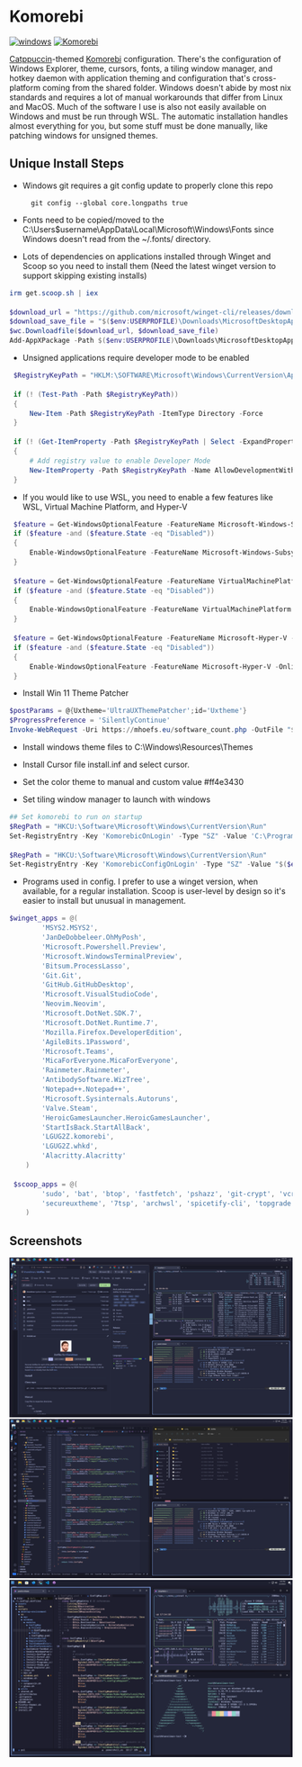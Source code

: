 # Komorebi

[![windows](https://img.shields.io/badge/windows-cad3f5?style=for-the-badge&logo=Windows&logoColor=0079D5)](https://github.com/khaneliman/dotfiles/blob/main/dots/windows/)
[![Komorebi](https://img.shields.io/badge/Komorebi-24273a?logo=windows&logoColor=fff&style=for-the-badge)](https://github.com/khaneliman/dotfiles/blob/main/dots/windows/komorebi/README.md)

[Catppuccin](https://github.com/catppuccin/catppuccin)-themed [Komorebi](https://github.com/LGUG2Z/komorebi) configuration.
There's the configuration of Windows Explorer, theme, cursors, fonts, a tiling window manager, and hotkey daemon with application theming and configuration that's cross-platform coming from the shared folder.
Windows doesn't abide by most nix standards and requires a lot of manual workarounds that differ from Linux and MacOS. Much of the software I use is also not easily available on Windows and must be run through
WSL. The automatic installation handles almost everything for you, but some stuff must be done manually, like patching windows for unsigned themes.

## Unique Install Steps

- Windows git requires a git config update to properly clone this repo

        git config --global core.longpaths true

- Fonts need to be copied/moved to the C:\Users\$username\AppData\Local\Microsoft\Windows\Fonts since Windows doesn't read from the ~/.fonts/ directory.

- Lots of dependencies on applications installed through Winget and Scoop so you need to install them (Need the latest winget version to support skipping existing installs)

```powershell
irm get.scoop.sh | iex

$download_url = "https://github.com/microsoft/winget-cli/releases/download/v1.4.10173/Microsoft.DesktopAppInstaller_8wekyb3d8bbwe.msixbundle"
$download_save_file = "$($env:USERPROFILE)\Downloads\MicrosoftDesktopAppInstaller_8wekyb3d8bbwe.msixbundle"
$wc.Downloadfile($download_url, $download_save_file)
Add-AppXPackage -Path $($env:USERPROFILE)\Downloads\MicrosoftDesktopAppInstaller_8wekyb3d8bbwe.msixbundle
```

- Unsigned applications require developer mode to be enabled

```powershell
 $RegistryKeyPath = "HKLM:\SOFTWARE\Microsoft\Windows\CurrentVersion\AppModelUnlock"

 if (! (Test-Path -Path $RegistryKeyPath))
 {
     New-Item -Path $RegistryKeyPath -ItemType Directory -Force
 }

 if (! (Get-ItemProperty -Path $RegistryKeyPath | Select -ExpandProperty AllowDevelopmentWithoutDevLicense))
 {
     # Add registry value to enable Developer Mode
     New-ItemProperty -Path $RegistryKeyPath -Name AllowDevelopmentWithoutDevLicense -PropertyType DWORD -Value 1
 }
```

- If you would like to use WSL, you need to enable a few features like WSL, Virtual Machine Platform, and Hyper-V

```powershell
 $feature = Get-WindowsOptionalFeature -FeatureName Microsoft-Windows-Subsystem-Linux -Online
 if ($feature -and ($feature.State -eq "Disabled"))
 {
     Enable-WindowsOptionalFeature -FeatureName Microsoft-Windows-Subsystem-Linux -Online -All -LimitAccess -NoRestart
 }

 $feature = Get-WindowsOptionalFeature -FeatureName VirtualMachinePlatform -Online
 if ($feature -and ($feature.State -eq "Disabled"))
 {
     Enable-WindowsOptionalFeature -FeatureName VirtualMachinePlatform -Online -All -LimitAccess -NoRestart
 }

 $feature = Get-WindowsOptionalFeature -FeatureName Microsoft-Hyper-V -Online
 if ($feature -and ($feature.State -eq "Disabled"))
 {
     Enable-WindowsOptionalFeature -FeatureName Microsoft-Hyper-V -Online -All -LimitAccess -NoRestart
 }
```

- Install Win 11 Theme Patcher

```powershell
$postParams = @{Uxtheme='UltraUXThemePatcher';id='Uxtheme'}
$ProgressPreference = 'SilentlyContinue'
Invoke-WebRequest -Uri https://mhoefs.eu/software_count.php -OutFile "$($env:USERPROFILE)\Downloads\UltraUXThemePatcher.exe" -Method POST -Body $postParams
```

- Install windows theme files to C:\Windows\Resources\Themes

- Install Cursor file install.inf and select cursor.

- Set the color theme to manual and custom value #ff4e3430

- Set tiling window manager to launch with windows

```powershell
## Set komorebi to run on startup
$RegPath = "HKCU:\Software\Microsoft\Windows\CurrentVersion\Run"
Set-RegistryEntry -Key 'KomorebicOnLogin' -Type "SZ" -Value 'C:\Program Files\komorebi\bin\komorebic.exe start --await-configuration' -Path $RegPath

$RegPath = "HKCU:\Software\Microsoft\Windows\CurrentVersion\Run"
Set-RegistryEntry -Key 'KomorebicConfigOnLogin' -Type "SZ" -Value "$($env:USERPROFILE)\.config\komorebi\komorebi.ahk" -Path $RegPath
```

- Programs used in config. I prefer to use a winget version, when available, for a regular installation. Scoop is user-level by design so it's easier to install but unusual in management.

```powershell
$winget_apps = @(
        'MSYS2.MSYS2',
        'JanDeDobbeleer.OhMyPosh',
        'Microsoft.Powershell.Preview',
        'Microsoft.WindowsTerminalPreview',
        'Bitsum.ProcessLasso',
        'Git.Git',
        'GitHub.GitHubDesktop',
        'Microsoft.VisualStudioCode',
        'Neovim.Neovim',
        'Microsoft.DotNet.SDK.7',
        'Microsoft.DotNet.Runtime.7',
        'Mozilla.Firefox.DeveloperEdition',
        'AgileBits.1Password',
        'Microsoft.Teams',
        'MicaForEveryone.MicaForEveryone',
        'Rainmeter.Rainmeter',
        'AntibodySoftware.WizTree',
        'Notepad++.Notepad++',
        'Microsoft.Sysinternals.Autoruns',
        'Valve.Steam',
        'HeroicGamesLauncher.HeroicGamesLauncher',
        'StartIsBack.StartAllBack',
        'LGUG2Z.komorebi',
        'LGUG2Z.whkd',
        'Alacritty.Alacritty'
    )

 $scoop_apps = @(
        'sudo', 'bat', 'btop', 'fastfetch', 'pshazz', 'git-crypt', 'vcredist', '1password-cli',
        'secureuxtheme', '7tsp', 'archwsl', 'spicetify-cli', 'topgrade'
    )

```

## Screenshots

![windows-komorebi-tiling](../../../assets/windows/komorebi/tiling.png)
![windows-komorebi-tiling-2](../../../assets/windows/komorebi/tiling-2.png)
![windows-komorebi-tiling-arch](../../../assets/windows/komorebi/tiling-arch.png)
